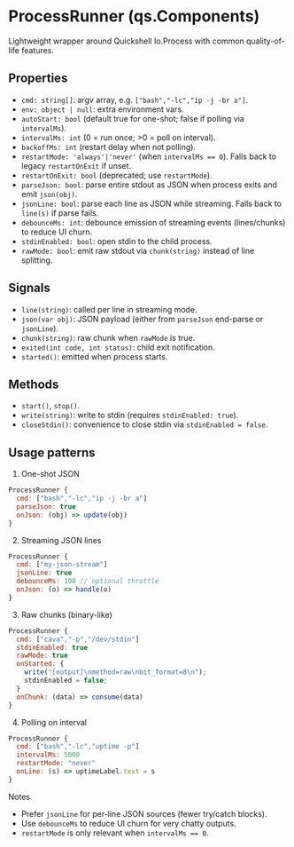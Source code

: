 # ProcessRunner (qs.Components)

Lightweight wrapper around Quickshell Io.Process with common quality-of-life features.

## Properties
- `cmd: string[]`: argv array, e.g. `["bash","-lc","ip -j -br a"]`.
- `env: object | null`: extra environment vars.
- `autoStart: bool` (default true for one-shot; false if polling via `intervalMs`).
- `intervalMs: int` (0 = run once; >0 = poll on interval).
- `backoffMs: int` (restart delay when not polling).
- `restartMode: 'always'|'never'` (when `intervalMs == 0`). Falls back to legacy `restartOnExit` if unset.
- `restartOnExit: bool` (deprecated; use `restartMode`).
- `parseJson: bool`: parse entire stdout as JSON when process exits and emit `json(obj)`.
- `jsonLine: bool`: parse each line as JSON while streaming. Falls back to `line(s)` if parse fails.
- `debounceMs: int`: debounce emission of streaming events (lines/chunks) to reduce UI churn.
- `stdinEnabled: bool`: open stdin to the child process.
- `rawMode: bool`: emit raw stdout via `chunk(string)` instead of line splitting.

## Signals
- `line(string)`: called per line in streaming mode.
- `json(var obj)`: JSON payload (either from `parseJson` end-parse or `jsonLine`).
- `chunk(string)`: raw chunk when `rawMode` is true.
- `exited(int code, int status)`: child exit notification.
- `started()`: emitted when process starts.

## Methods
- `start()`, `stop()`.
- `write(string)`: write to stdin (requires `stdinEnabled: true`).
- `closeStdin()`: convenience to close stdin via `stdinEnabled = false`.

## Usage patterns

1) One-shot JSON
```qml
ProcessRunner {
  cmd: ["bash","-lc","ip -j -br a"]
  parseJson: true
  onJson: (obj) => update(obj)
}
```

2) Streaming JSON lines
```qml
ProcessRunner {
  cmd: ["my-json-stream"]
  jsonLine: true
  debounceMs: 100 // optional throttle
  onJson: (o) => handle(o)
}
```

3) Raw chunks (binary-like)
```qml
ProcessRunner {
  cmd: ["cava","-p","/dev/stdin"]
  stdinEnabled: true
  rawMode: true
  onStarted: {
    write("[output]\nmethod=raw\nbit_format=8\n");
    stdinEnabled = false;
  }
  onChunk: (data) => consume(data)
}
```

4) Polling on interval
```qml
ProcessRunner {
  cmd: ["bash","-lc","uptime -p"]
  intervalMs: 5000
  restartMode: "never"
  onLine: (s) => uptimeLabel.text = s
}
```

Notes
- Prefer `jsonLine` for per-line JSON sources (fewer try/catch blocks).
- Use `debounceMs` to reduce UI churn for very chatty outputs.
- `restartMode` is only relevant when `intervalMs == 0`.

